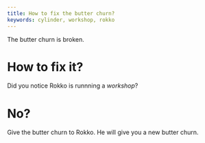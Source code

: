 ```yaml
---
title: How to fix the butter churn?
keywords: cylinder, workshop, rokko
---
```


The butter churn is broken.

# How to fix it?
Did you notice Rokko is runnning a _workshop_?

# No?
Give the butter churn to Rokko. He will give you a new butter churn.

